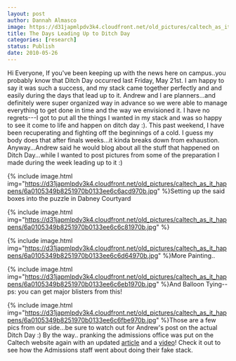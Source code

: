```yaml
---
layout: post
author: Dannah Almasco
image: https://d31japmlpdv3k4.cloudfront.net/old_pictures/caltech_as_it_happens/6a0105349b8251970b0134819d70a9970c.jpg
title: The Days Leading Up to Ditch Day
categories: [research]
status: Publish
date: 2010-05-26
---
```



Hi Everyone,
If you've been keeping up with the news here on campus..you probably know that Ditch Day occurred last Friday, May 21st. I am happy to say it was such a success, and my stack came together perfectly and and easily during the days that lead up to it. Andrew and I are planners...and definitely were super organized way in advance so we were able to manage everything to get done in time and the way we envisioned it. 
I have no regrets---I got to put all the things I wanted in my stack and was so happy to see it come to life and happen on ditch day :). This past weekend, I have been recuperating and fighting off the beginnings of a cold. I guess my body does that after finals weeks...it kinda breaks down from exhaustion. 
Anyway...Andrew said he would blog about all the stuff that happened on Ditch Day...while I wanted to post pictures from some of the preparation I made during the week leading up to it :)


{% include image.html img="https://d31japmlpdv3k4.cloudfront.net/old_pictures/caltech_as_it_happens/6a0105349b8251970b0133ee6c6acd970b.jpg" %}Setting up the said boxes into the puzzle in Dabney Courtyard


{% include image.html img="https://d31japmlpdv3k4.cloudfront.net/old_pictures/caltech_as_it_happens/6a0105349b8251970b0133ee6c6c81970b.jpg" %}

{% include image.html img="https://d31japmlpdv3k4.cloudfront.net/old_pictures/caltech_as_it_happens/6a0105349b8251970b0133ee6c6d64970b.jpg" %}More Painting..


{% include image.html img="https://d31japmlpdv3k4.cloudfront.net/old_pictures/caltech_as_it_happens/6a0105349b8251970b0133ee6c6eb1970b.jpg" %}And Balloon Tying--ps: you can get major blisters from this!


{% include image.html img="https://d31japmlpdv3k4.cloudfront.net/old_pictures/caltech_as_it_happens/6a0105349b8251970b0133ee6c6fbe970b.jpg" %}Those are a few pics from our side...be sure to watch out for Andrew's post on the actual Ditch Day :)
By the way.. pranking the admissions office was put on the Caltech website again with an updated <a href="https://today.caltech.edu/today/story-display.tcl?story_id=44707">article</a> and a <a href="https://images.caltech.edu:16080/weblab/Fake_Ditch_Day/">video</a>! Check it out to see how the Admissions staff went about doing their fake stack.

